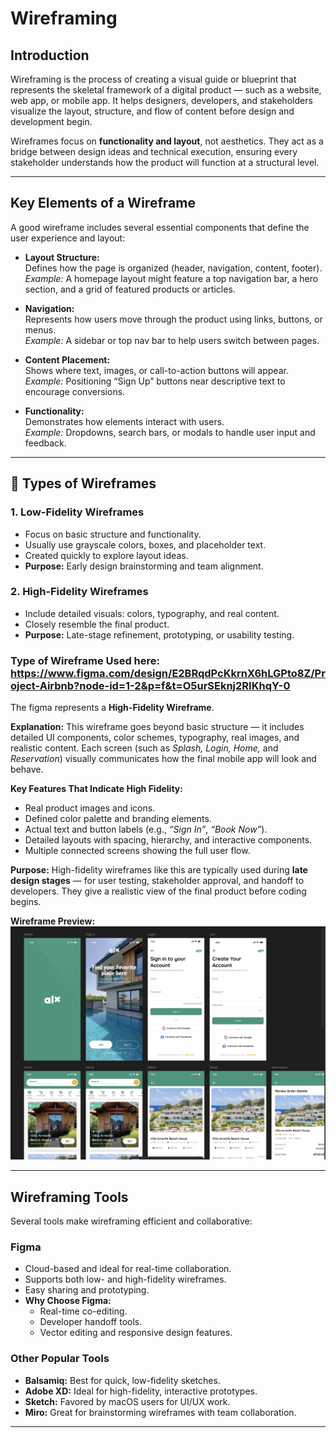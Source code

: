 # Wireframing

## Introduction

Wireframing is the process of creating a visual guide or blueprint that represents the skeletal framework of a digital product — such as a website, web app, or mobile app. It helps designers, developers, and stakeholders visualize the layout, structure, and flow of content before design and development begin.

Wireframes focus on **functionality and layout**, not aesthetics. They act as a bridge between design ideas and technical execution, ensuring every stakeholder understands how the product will function at a structural level.

---

## Key Elements of a Wireframe

A good wireframe includes several essential components that define the user experience and layout:

- **Layout Structure:**  
  Defines how the page is organized (header, navigation, content, footer).  
  *Example:* A homepage layout might feature a top navigation bar, a hero section, and a grid of featured products or articles.

- **Navigation:**  
  Represents how users move through the product using links, buttons, or menus.  
  *Example:* A sidebar or top nav bar to help users switch between pages.

- **Content Placement:**  
  Shows where text, images, or call-to-action buttons will appear.  
  *Example:* Positioning “Sign Up” buttons near descriptive text to encourage conversions.

- **Functionality:**  
  Demonstrates how elements interact with users.  
  *Example:* Dropdowns, search bars, or modals to handle user input and feedback.
  
---

## 🎨 Types of Wireframes

### 1. Low-Fidelity Wireframes
- Focus on basic structure and functionality.  
- Usually use grayscale colors, boxes, and placeholder text.  
- Created quickly to explore layout ideas.  
- **Purpose:** Early design brainstorming and team alignment.

### 2. High-Fidelity Wireframes
- Include detailed visuals: colors, typography, and real content.  
- Closely resemble the final product.  
- **Purpose:** Late-stage refinement, prototyping, or usability testing.

### Type of Wireframe Used here: https://www.figma.com/design/E2BRqdPcKkrnX6hLGPto8Z/Project-Airbnb?node-id=1-2&p=f&t=O5urSEknj2RIKhqY-0

The figma represents a **High-Fidelity Wireframe**.

**Explanation:**
This wireframe goes beyond basic structure — it includes detailed UI components, color schemes, typography, real images, and realistic content. Each screen (such as *Splash, Login, Home,* and *Reservation*) visually communicates how the final mobile app will look and behave.

**Key Features That Indicate High Fidelity:**
- Real product images and icons.  
- Defined color palette and branding elements.  
- Actual text and button labels (e.g., *“Sign In”*, *“Book Now”*).  
- Detailed layouts with spacing, hierarchy, and interactive components.  
- Multiple connected screens showing the full user flow.

**Purpose:**
High-fidelity wireframes like this are typically used during **late design stages** — for user testing, stakeholder approval, and handoff to developers. They give a realistic view of the final product before coding begins.

**Wireframe Preview:**
![High Fidelity Wireframe](./figmapreview.png)

---

## Wireframing Tools

Several tools make wireframing efficient and collaborative:

### **Figma**
- Cloud-based and ideal for real-time collaboration.  
- Supports both low- and high-fidelity wireframes.  
- Easy sharing and prototyping.  
- **Why Choose Figma:**  
  - Real-time co-editing.  
  - Developer handoff tools.  
  - Vector editing and responsive design features.

### **Other Popular Tools**
- **Balsamiq:** Best for quick, low-fidelity sketches.  
- **Adobe XD:** Ideal for high-fidelity, interactive prototypes.  
- **Sketch:** Favored by macOS users for UI/UX work.  
- **Miro:** Great for brainstorming wireframes with team collaboration.

---
